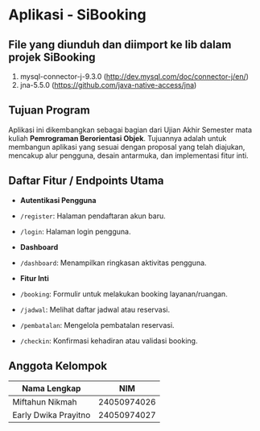 #  Aplikasi - SiBooking 

## File yang diunduh dan diimport ke lib dalam projek SiBooking
1. mysql-connector-j-9.3.0 (http://dev.mysql.com/doc/connector-j/en/)
2. jna-5.5.0 (https://github.com/java-native-access/jna)

##  Tujuan Program
Aplikasi ini dikembangkan sebagai bagian dari Ujian Akhir Semester mata kuliah **Pemrograman Berorientasi Objek**. Tujuannya adalah untuk membangun aplikasi yang sesuai dengan proposal yang telah diajukan, mencakup alur pengguna, desain antarmuka, dan implementasi fitur inti.

##  Daftar Fitur / Endpoints Utama 

-  **Autentikasi Pengguna**
  - `/register`: Halaman pendaftaran akun baru.
  - `/login`: Halaman login pengguna.

-  **Dashboard**
  - `/dashboard`: Menampilkan ringkasan aktivitas pengguna.

-  **Fitur Inti**
  - `/booking`: Formulir untuk melakukan booking layanan/ruangan.
  - `/jadwal`: Melihat daftar jadwal atau reservasi.
  - `/pembatalan`: Mengelola pembatalan reservasi.
  - `/checkin`: Konfirmasi kehadiran atau validasi booking.


##  Anggota Kelompok

| Nama Lengkap           | NIM           |
|------------------------|---------------|
| Miftahun Nikmah        | 24050974026   |
| Early Dwika Prayitno   | 24050974027   |



